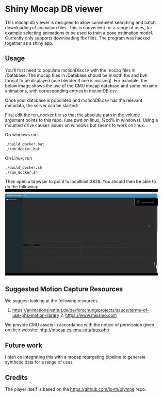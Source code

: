 # Shiny Mocap DB viewer
This mocap db viewer is designed to allow convenient searching and batch downloading of animation files. This is convenient for a range of uses, for example selecting animations to be used to train a pose estimation model. Currently only supports downloading fbx files. The program was hacked together as a shiny app. 

## Usage
You'll first need to populate motionDB.csv with the mocap files in /Database. The mocap files in /Database should be in both fbx and bvh format to be displayed (use blender if one is missing). For example, the below image shows the use of the CMU mocap database and some mixamo animations, with corresponding entries in motionDB.csv. 

Once your database is populated and motionDB.csv has the relevant metadata, the server can be started:

First edit the run_docker file so that the absolute path in the volume argument points to this repo. (use pwd on linux, %cd% in windows). Using a mounted drive causes issues on windows but seems to work on linux.

On windows run 
```
./build_docker.bat
./run_docker.bat
```
On Linux, run
```
./build_docker.sh
./run_docker.sh
```

Then open a browser to point to localhost:3838. You should then be able to do the following:
![Demo GIF](/MocapDBDemoGif.gif)

## Suggested Motion Capture Resources
We suggest looking at the following resources

1. https://animationsinstitut.de/de/forschung/projects/sauce/terms-of-use-phs-motion-library 2. https://www.mixamo.com

We provide CMU assets in accordance with the notice of permission given on their website: http://mocap.cs.cmu.edu/faqs.php

## Future work
I plan on integrating this with a mocap retargeting pipeline to generate synthetic data for a range of uses.

## Credits 
The player itself is based on the https://github.com/lo-th/olympe repo.